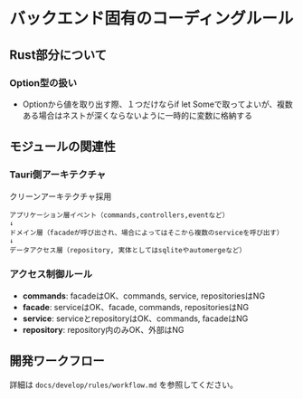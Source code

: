 # バックエンド固有のコーディングルール

## Rust部分について

### Option型の扱い
- Optionから値を取り出す際、１つだけならif let Someで取ってよいが、複数ある場合はネストが深くならないように一時的に変数に格納する

## モジュールの関連性

### Tauri側アーキテクチャ

クリーンアーキテクチャ採用

```
アプリケーション層イベント（commands,controllers,eventなど）
↓
ドメイン層（facadeが呼び出され、場合によってはそこから複数のserviceを呼び出す）
↓
データアクセス層（repository, 実体としてはsqliteやautomergeなど）
```

### アクセス制御ルール

- **commands**: facadeはOK、commands, service, repositoriesはNG
- **facade**: serviceはOK、facade, commands, repositoriesはNG
- **service**: serviceとrepositoryはOK、commands, facadeはNG
- **repository**: repository内のみOK、外部はNG

## 開発ワークフロー

詳細は `docs/develop/rules/workflow.md` を参照してください。